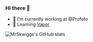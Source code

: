### Hi there 👋

- 🔭 I’m currently working at @Profoto
- 🌱 Learning [Vapor](https://vapor.codes)

![MrSkwiggs's GitHub stats](https://github-readme-stats.vercel.app/api?username=MrSkwiggs&count_private=true&show_icons=true&theme=dracula&custom_title=Github%20Stats)
